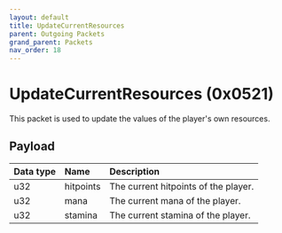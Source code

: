 ```yaml
---
layout: default
title: UpdateCurrentResources
parent: Outgoing Packets
grand_parent: Packets
nav_order: 18
---
```


# UpdateCurrentResources (0x0521)

This packet is used to update the values of the player's own resources.

## Payload

| Data type            | Name            | Description                                                                                |
|:---------------------|:----------------|:-------------------------------------------------------------------------------------------|
| u32                  | hitpoints       | The current hitpoints of the player.                                                       |
| u32                  | mana            | The current mana of the player.                                                            |
| u32                  | stamina         | The current stamina of the player.                                                         |